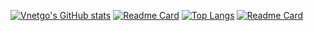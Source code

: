 [![Vnetgo's GitHub stats](https://github-readme-stats.vercel.app/api?username=vnetgo)](https://github.com/vnetgo/github-readme-stats)
[![Readme Card](https://github-readme-stats.vercel.app/api?username=vnetgo&repo=github-readme-stats)](https://github.com/vnetgo/github-readme-stats)
[![Top Langs](https://github-readme-stats.vercel.app/api/top-langs/?username=vnetgo&layout=compact)](https://github.com/vnetgo/github-readme-stats)
[![Readme Card](https://github-readme-stats.vercel.app/api/pin/?username=vnetgo&repo=github-readme-stats)](https://github.com/vnetgo/github-readme-stats)
